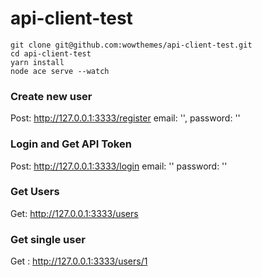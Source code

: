 # api-client-test

```
git clone git@github.com:wowthemes/api-client-test.git
cd api-client-test
yarn install
node ace serve --watch
```

### Create new user 
Post: http://127.0.0.1:3333/register
email: '',
password: ''

### Login and Get API Token
Post: http://127.0.0.1:3333/login
email: ''
password: ''

### Get Users
Get: http://127.0.0.1:3333/users

### Get single user
Get : http://127.0.0.1:3333/users/1